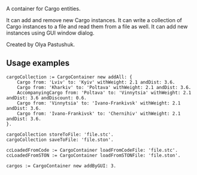 A container for Cargo entities.

It can add and remove new Cargo instances. It can write a collection of Cargo instances to a file and read them from a file as well. It can add new instances using GUI window dialog.

Created by Olya Pastushuk.

## Usage examples

```
cargoCollection := CargoContainer new addAll: {
	Cargo from: 'Lviv' to: 'Kyiv' withWeight: 2.1 andDist: 3.6.
	Cargo from: 'Kharkiv' to: 'Poltava' withWeight: 2.1 andDist: 3.6.
	AccompanyingCargo from: 'Poltava' to: 'Vinnytsia' withWeight: 2.1 andDist: 3.6 andDiscount: 0.6.
	Cargo from: 'Vinnytsia' to: 'Ivano-Frankivsk' withWeight: 2.1 andDist: 3.6.
	Cargo from: 'Ivano-Frankivsk' to: 'Chernihiv' withWeight: 2.1 andDist: 3.6.
}.

cargoCollection storeToFile: 'file.stc'.
cargoCollection saveToFile: 'file.ston'.

ccLoadedFromCode := CargoContainer loadFromCodeFile: 'file.stc'.
ccLoadedFromSTON := CargoContainer loadFromSTONFile: 'file.ston'.

cargos := CargoContainer new addByGUI: 3.
```